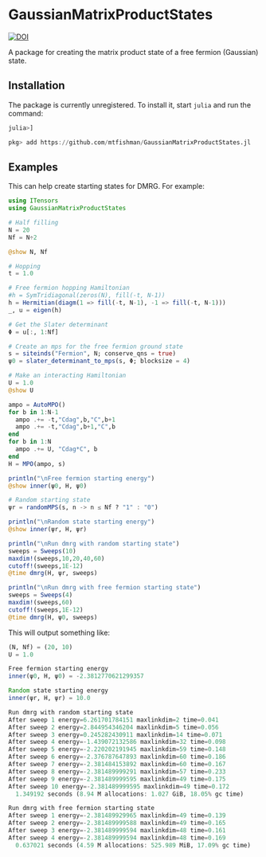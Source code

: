 # GaussianMatrixProductStates

[![DOI](http://img.shields.io/badge/PRB-10.1103/PhysRevB.92.075132-B31B1B.svg)](https://doi.org/10.1103/PhysRevB.92.075132)

A package for creating the matrix product state of a free fermion (Gaussian) state.

## Installation

The package is currently unregistered. To install it, start `julia` and run the command:
```julia
julia>]

pkg> add https://github.com/mtfishman/GaussianMatrixProductStates.jl
```

## Examples

This can help create starting states for DMRG. For example:
```julia
using ITensors
using GaussianMatrixProductStates

# Half filling
N = 20
Nf = N÷2

@show N, Nf

# Hopping
t = 1.0

# Free fermion hopping Hamiltonian
#h = SymTridiagonal(zeros(N), fill(-t, N-1))
h = Hermitian(diagm(1 => fill(-t, N-1), -1 => fill(-t, N-1)))
_, u = eigen(h)

# Get the Slater determinant
Φ = u[:, 1:Nf]

# Create an mps for the free fermion ground state
s = siteinds("Fermion", N; conserve_qns = true)
ψ0 = slater_determinant_to_mps(s, Φ; blocksize = 4)

# Make an interacting Hamiltonian
U = 1.0
@show U

ampo = AutoMPO()
for b in 1:N-1
  ampo .+= -t,"Cdag",b,"C",b+1
  ampo .+= -t,"Cdag",b+1,"C",b
end
for b in 1:N
  ampo .+= U, "Cdag*C", b
end
H = MPO(ampo, s)

println("\nFree fermion starting energy")
@show inner(ψ0, H, ψ0)

# Random starting state
ψr = randomMPS(s, n -> n ≤ Nf ? "1" : "0")

println("\nRandom state starting energy")
@show inner(ψr, H, ψr)

println("\nRun dmrg with random starting state")
sweeps = Sweeps(10)
maxdim!(sweeps,10,20,40,60)
cutoff!(sweeps,1E-12)
@time dmrg(H, ψr, sweeps)

println("\nRun dmrg with free fermion starting state")
sweeps = Sweeps(4)
maxdim!(sweeps,60)
cutoff!(sweeps,1E-12)
@time dmrg(H, ψ0, sweeps)
```
This will output something like:
```julia
(N, Nf) = (20, 10)
U = 1.0

Free fermion starting energy
inner(ψ0, H, ψ0) = -2.3812770621299357

Random state starting energy
inner(ψr, H, ψr) = 10.0

Run dmrg with random starting state
After sweep 1 energy=6.261701784151 maxlinkdim=2 time=0.041
After sweep 2 energy=2.844954346204 maxlinkdim=5 time=0.056
After sweep 3 energy=0.245282430911 maxlinkdim=14 time=0.071
After sweep 4 energy=-1.439072132586 maxlinkdim=32 time=0.098
After sweep 5 energy=-2.220202191945 maxlinkdim=59 time=0.148
After sweep 6 energy=-2.376787647893 maxlinkdim=60 time=0.186
After sweep 7 energy=-2.381484153892 maxlinkdim=60 time=0.167
After sweep 8 energy=-2.381489999291 maxlinkdim=57 time=0.233
After sweep 9 energy=-2.381489999595 maxlinkdim=49 time=0.175
After sweep 10 energy=-2.381489999595 maxlinkdim=49 time=0.172
  1.349192 seconds (8.94 M allocations: 1.027 GiB, 18.05% gc time)

Run dmrg with free fermion starting state
After sweep 1 energy=-2.381489929965 maxlinkdim=49 time=0.139
After sweep 2 energy=-2.381489999588 maxlinkdim=49 time=0.165
After sweep 3 energy=-2.381489999594 maxlinkdim=48 time=0.161
After sweep 4 energy=-2.381489999594 maxlinkdim=48 time=0.169
  0.637021 seconds (4.59 M allocations: 525.989 MiB, 17.09% gc time)
```
